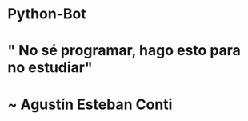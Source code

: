 # Python-Bot
# " No sé programar, hago esto para no estudiar"
#                        ~ Agustín Esteban Conti 


